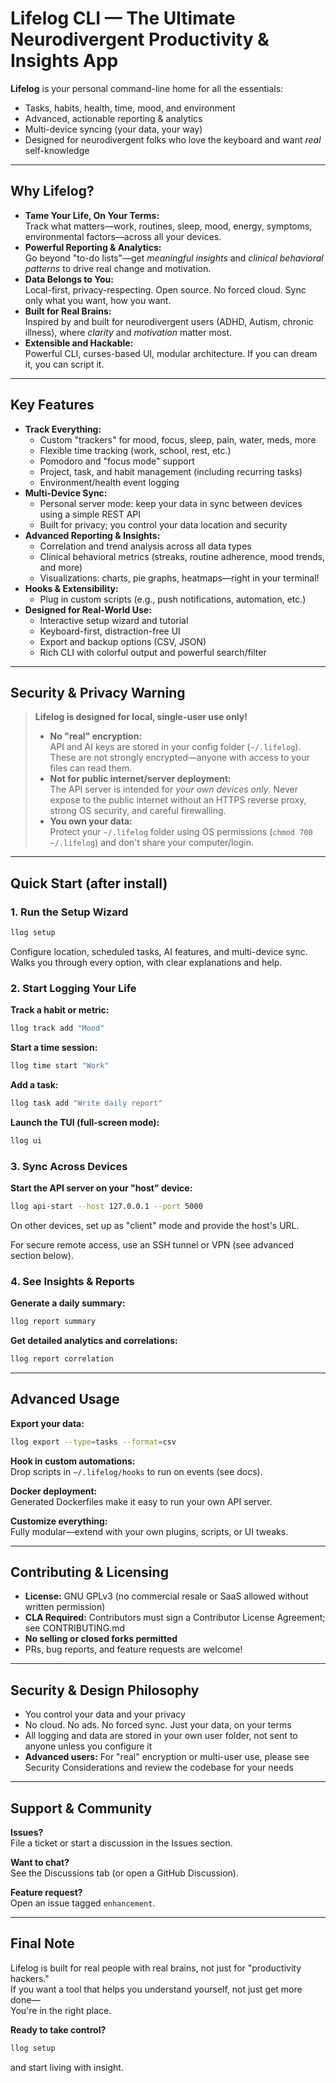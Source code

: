 # Lifelog CLI — The Ultimate Neurodivergent Productivity & Insights App

**Lifelog** is your personal command-line home for all the essentials:

- Tasks, habits, health, time, mood, and environment
- Advanced, actionable reporting & analytics
- Multi-device syncing (your data, your way)
- Designed for neurodivergent folks who love the keyboard and want _real_ self-knowledge

---

## Why Lifelog?

- **Tame Your Life, On Your Terms:**  
  Track what matters—work, routines, sleep, mood, energy, symptoms, environmental factors—across all your devices.
- **Powerful Reporting & Analytics:**  
  Go beyond "to-do lists"—get _meaningful insights_ and _clinical behavioral patterns_ to drive real change and motivation.
- **Data Belongs to You:**  
  Local-first, privacy-respecting. Open source. No forced cloud. Sync only what you want, how you want.
- **Built for Real Brains:**  
  Inspired by and built for neurodivergent users (ADHD, Autism, chronic illness), where _clarity_ and _motivation_ matter most.
- **Extensible and Hackable:**  
  Powerful CLI, curses-based UI, modular architecture. If you can dream it, you can script it.

---

## Key Features

- **Track Everything:**
  - Custom "trackers" for mood, focus, sleep, pain, water, meds, more
  - Flexible time tracking (work, school, rest, etc.)
  - Pomodoro and "focus mode" support
  - Project, task, and habit management (including recurring tasks)
  - Environment/health event logging
- **Multi-Device Sync:**
  - Personal server mode: keep your data in sync between devices using a simple REST API
  - Built for privacy; you control your data location and security
- **Advanced Reporting & Insights:**
  - Correlation and trend analysis across all data types
  - Clinical behavioral metrics (streaks, routine adherence, mood trends, and more)
  - Visualizations: charts, pie graphs, heatmaps—right in your terminal!
- **Hooks & Extensibility:**
  - Plug in custom scripts (e.g., push notifications, automation, etc.)
- **Designed for Real-World Use:**
  - Interactive setup wizard and tutorial
  - Keyboard-first, distraction-free UI
  - Export and backup options (CSV, JSON)
  - Rich CLI with colorful output and powerful search/filter

---

## Security & Privacy Warning

> **Lifelog is designed for local, single-user use only!**
>
> - **No "real" encryption:**  
>   API and AI keys are stored in your config folder (`~/.lifelog`). These are not strongly encrypted—anyone with access to your files can read them.
> - **Not for public internet/server deployment:**  
>   The API server is intended for _your own devices only_. Never expose to the public internet without an HTTPS reverse proxy, strong OS security, and careful firewalling.
> - **You own your data:**  
>   Protect your `~/.lifelog` folder using OS permissions (`chmod 700 ~/.lifelog`) and don't share your computer/login.

---

## Quick Start (after install)

### 1. Run the Setup Wizard

```bash
llog setup
```

Configure location, scheduled tasks, AI features, and multi-device sync. Walks you through every option, with clear explanations and help.

### 2. Start Logging Your Life

**Track a habit or metric:**

```bash
llog track add "Mood"
```

**Start a time session:**

```bash
llog time start "Work"
```

**Add a task:**

```bash
llog task add "Write daily report"
```

**Launch the TUI (full-screen mode):**

```bash
llog ui
```

### 3. Sync Across Devices

**Start the API server on your "host" device:**

```bash
llog api-start --host 127.0.0.1 --port 5000
```

On other devices, set up as "client" mode and provide the host's URL.

For secure remote access, use an SSH tunnel or VPN (see advanced section below).

### 4. See Insights & Reports

**Generate a daily summary:**

```bash
llog report summary
```

**Get detailed analytics and correlations:**

```bash
llog report correlation
```

---

## Advanced Usage

**Export your data:**

```bash
llog export --type=tasks --format=csv
```

**Hook in custom automations:**  
Drop scripts in `~/.lifelog/hooks` to run on events (see docs).

**Docker deployment:**  
Generated Dockerfiles make it easy to run your own API server.

**Customize everything:**  
Fully modular—extend with your own plugins, scripts, or UI tweaks.

---

## Contributing & Licensing

- **License:** GNU GPLv3 (no commercial resale or SaaS allowed without written permission)
- **CLA Required:** Contributors must sign a Contributor License Agreement; see CONTRIBUTING.md
- **No selling or closed forks permitted**
- PRs, bug reports, and feature requests are welcome!

---

## Security & Design Philosophy

- You control your data and your privacy
- No cloud. No ads. No forced sync. Just your data, on your terms
- All logging and data are stored in your own user folder, not sent to anyone unless you configure it
- **Advanced users:** For "real" encryption or multi-user use, please see Security Considerations and review the codebase for your needs

---

## Support & Community

**Issues?**  
File a ticket or start a discussion in the Issues section.

**Want to chat?**  
See the Discussions tab (or open a GitHub Discussion).

**Feature request?**  
Open an issue tagged `enhancement`.

---

## Final Note

Lifelog is built for real people with real brains, not just for "productivity hackers."  
If you want a tool that helps you understand yourself, not just get more done—  
You're in the right place.

**Ready to take control?**

```bash
llog setup
```

and start living with insight.
